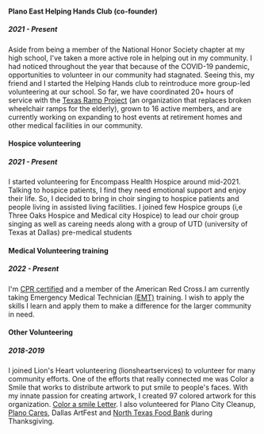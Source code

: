 #### Plano East Helping Hands Club (co-founder)
##### 2021 - Present
Aside from being a member of the National Honor Society chapter at my high school, I've taken a more active role in helping out in my community. 
I had noticed throughout the year that because of the COVID-19 pandemic, opportunities to volunteer in our community had stagnated. Seeing this, my friend and I started the Helping Hands club to reintroduce more group-led volunteering at our school. So far, we have coordinated 20+ hours of service with the [Texas Ramp Project](https://www.texasramps.org/) (an organization that replaces broken wheelchair ramps for the elderly), grown to 16 active members, and are currently working on expanding to host events at retirement homes and other medical facilities in our community. 

#### Hospice volunteering 
##### 2021 - Present
I started volunteering for Encompass Health Hospice around mid-2021. Talking to hospice patients, I find they need emotional support and enjoy their life. So, I decided to bring in choir singing to hospice patients and people living in assisted living facilities. I joined few Hospice groups (i,e Three Oaks Hospice and Medical city Hospice) to lead our choir group singing as well as careing needs along with a group of UTD (university of Texas at Dallas) pre-medical students  

#### Medical Volunteering training
##### 2022 - Present
I'm [CPR certified](https://drive.google.com/file/d/17h2OFe0JQm8_9fEMJm6i6qsTganMsD9g/view?usp=sharing) and a member of the American Red Cross.I am currently taking Emergency Medical Technician [(EMT)](https://drive.google.com/file/d/1vZnTuH9Fu6uN2nnD4Uqd8By6aMQXnQ9J/view?usp=sharing) training. I wish to apply the skills I learn and apply them to make a difference for the larger community in need.

#### Other Volunteering 
##### 2018-2019
I joined Lion's Heart volunteering (lionsheartservices) to volunteer for many community efforts. One of the efforts that really connected me was Color a Smile that works to distribute artwork to put smile to people's faces. With my innate passion for creating artwork, I created 97 colored artwork for this organization. [Color a smile Letter](https://github.com/amritg9/Portfolio/blob/main/Volunteering/Ghosh%2C%20Amrit%20vl02.pdf). I also volunteered for Plano City Cleanup, [Plano Cares](https://www.plano.gov/969/Plano-CARES), Dallas ArtFest and [North Texas Food Bank](https://ntfb.org/) during Thanksgiving. 

